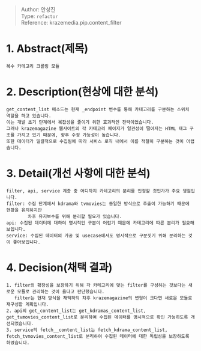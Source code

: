 > Author: 안성진  
> Type: `refactor`  
> Reference: krazemedia.pip.content_filter

# 1. Abstract(제목)

    복수 카테고리 크롤링 모듈

# 2. Description(현상에 대한 분석)

    get_content_list 메소드는 현재 _endpoint 변수를 통해 카테고리를 구분하는 스위치 역할을 하고 있습니다. 
    이는 개발 초기 단계에서 복잡성을 줄이기 위한 효과적인 전략이었습니다.
    그러나 krazemagazine 웹사이트의 각 카테고리 페이지가 일관성이 떨어지는 HTML 태그 구조를 가지고 있기 때문에, 향후 수정 가능성이 높습니다.
    또한 데이터가 일괄적으로 수집됨에 따라 서비스 로직 내에서 이를 적절히 구분하는 것이 어렵습니다.

# 3. Detail(개선 사항에 대한 분석)

    filter, api, service 계층 중 어디까지 카테고리의 분리를 인정할 것인가가 주요 쟁점입니다.
    filter: 수집 단계에서 kdrama와 tvmovies는 동일한 방식으로 추출이 가능하기 때문에 현황을 유지하지만
            차후 유지보수를 위해 분리할 필요가 있습니다.
    api: 수집된 데이터에 대하여 명시적인 구분이 어렵기 때문에 카테고리에 따른 분리가 필요해 보입니다.
    service: 수집된 데이터의 가공 및 usecase에서도 명시적으로 구분짓기 위해 분리하는 것이 좋아보입니다.
    
# 4. Decision(채택 결과)

    1. filter의 확장성을 보장하기 위해 각 카테고리에 맞는 filter를 구성하는 것보다는 새로운 모듈로 관리하는 것이 옳다고 판단했습니다.
       filter는 현재 방식을 채택하되 차후 krazemagazine의 변형이 크다면 새로운 모듈로 재구성할 계획입니다.
    2. api의 get_content_list는 get_kdramas_content_list, get_tvmovies_content_list로 분리하여 수집된 데이터를 명시적으로 확인 가능하도록 개선되었습니다.
    3. service의 fetch__content_list는 fetch_kdrama_content_list, fetch_tvmovies_content_list로 분리하여 수집된 데이터에 대한 독립성을 보장하도록 하였습니다.
